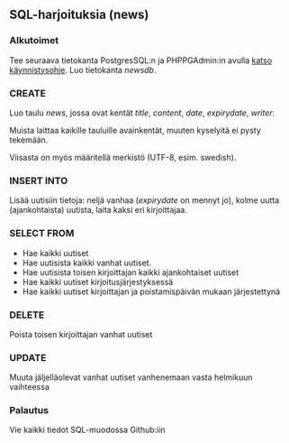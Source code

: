 ## SQL-harjoituksia (news)

### Alkutoimet

Tee seuraava tietokanta PostgresSQL:n ja PHPPGAdmin:in avulla [katso käynnistysohje](../docker/index.html). Luo tietokanta *newsdb*.

### CREATE

Luo taulu *news*, jossa ovat kentät *title*, *content*, *date*, *expirydate*, *writer*.

Muista laittaa kaikille tauluille avainkentät, muuten kyselyitä ei pysty tekemään.

Viisasta on myös määritellä merkistö (UTF-8, esim. swedish).

### INSERT INTO

Lisää uutisiin tietoja: neljä vanhaa (*expirydate* on mennyt jo), kolme uutta (ajankohtaista) uutista, laita kaksi eri kirjoittajaa.

### SELECT FROM

- Hae kaikki uutiset
- Hae uutisista kaikki vanhat uutiset.
- Hae uutisista toisen kirjoittajan kaikki ajankohtaiset uutiset
- Hae kaikki uutiset kirjoitusjärjestyksessä
- Hae kaikki uutiset kirjoittajan ja poistamispäivän mukaan järjestettynä

### DELETE

Poista toisen kirjoittajan vanhat uutiset

### UPDATE

Muuta jäljelläolevat vanhat uutiset vanhenemaan vasta helmikuun vaihteessa

### Palautus

Vie kaikki tiedot SQL-muodossa Github:iin